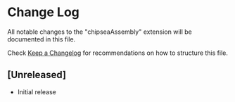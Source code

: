 # Change Log
All notable changes to the "chipseaAssembly" extension will be documented in this file.

Check [Keep a Changelog](http://keepachangelog.com/) for recommendations on how to structure this file.

## [Unreleased]
- Initial release